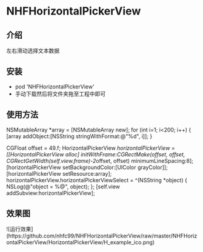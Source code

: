 # NHFHorizontalPickerView
<h2>介绍</h2>
<p>左右滑动选择文本数据</p>
<h2>安装</h2>
<ul>
<li>pod 'NHFHorizontalPickerView'</li>
<li>手动下载然后将文件夹拖至工程中即可</li>
</ul>

<h2>使用方法</h2>
NSMutableArray *array = [NSMutableArray new];
for (int i=1; i<200; i++) {
[array addObject:[NSString stringWithFormat:@"%d", i]];
}

CGFloat offset = 49.f;
HorizontalPickerView *horizontalPickerView = [[HorizontalPickerView alloc] initWithFrame:CGRectMake(offset, offset, CGRectGetWidth(self.view.frame)-2*offset, offset) minimumLineSpacing:8];
[horizontalPickerView setBackgroundColor:[UIColor grayColor]];
[horizontalPickerView setResource:array];
horizontalPickerView.horizontalPickerViewSelect = ^(NSString *object) {
NSLog(@"object = %@", object);
};
[self.view addSubview:horizontalPickerView];

<h2>效果图</h2>
![运行效果](https://github.com/nhfc99/NHFHorizontalPickerView/raw/master/NHFHorizontalPickerView/HorizontalPickerView/H_example_ico.png)







